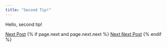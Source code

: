 ```yaml
---
title: "Second Tip!"
---
```


Hello, second tip!

[Next Post]({{page.next.path}})
{% if page.next and page.next.next %}
  [Next Next Post]({{page.next.next.path}})
{% endif %}
